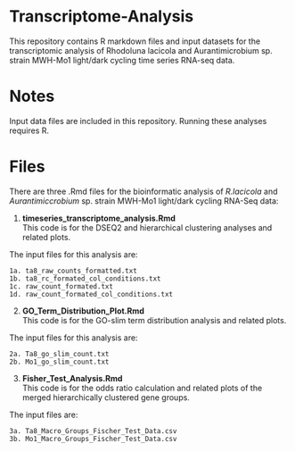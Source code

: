 # Transcriptome-Analysis
This repository contains R markdown files and input datasets for the transcriptomic analysis of Rhodoluna lacicola and Aurantimicrobium sp. strain MWH-Mo1 light/dark cycling time series RNA-seq data.

# Notes
Input data files are included in this repository. 
Running these analyses requires R.

# Files
There are three .Rmd files for the bioinformatic analysis of *R.lacicola* and *Aurantimiccrobium* sp. strain MWH-Mo1 light/dark cycling RNA-Seq data:

1. **timeseries_transcriptome_analysis.Rmd**<br/>
  This code is for the DSEQ2 and hierarchical clustering analyses and related plots.<br/>
  
  The input files for this analysis are:<br/>
  >
    1a. ta8_raw_counts_formatted.txt
    1b. ta8_rc_formated_col_conditions.txt
    1c. raw_count_formated.txt
    1d. raw_count_formated_col_conditions.txt

2. **GO_Term_Distribution_Plot.Rmd**<br/>
  This code is for the GO-slim term distribution analysis and related plots.<br/>
  
  The input files for this analysis are:<br/>
  >
    2a. Ta8_go_slim_count.txt
    2b. Mo1_go_slim_count.txt
    
3. **Fisher_Test_Analysis.Rmd**<br/>
  This code is for the odds ratio calculation and related plots of the merged hierarchically clustered gene groups.<br/>
  
  The input files are:<br/>
  >
    3a. Ta8_Macro_Groups_Fischer_Test_Data.csv
    3b. Mo1_Macro_Groups_Fischer_Test_Data.csv
